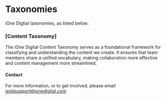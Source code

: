 # Taxonomies

iOne Digtial taxonomies, as listed below:

### [Content Taxonomy]
The iOne Digital Content Taxonomy serves as a foundational framework for classifying and understanding the content we create. It ensures that team members share a unified vocabulary, making collaboration more effective and content management more streamlined.


#### Contact
For more information, or to get involved, please email goldsupport@ionedigital.com